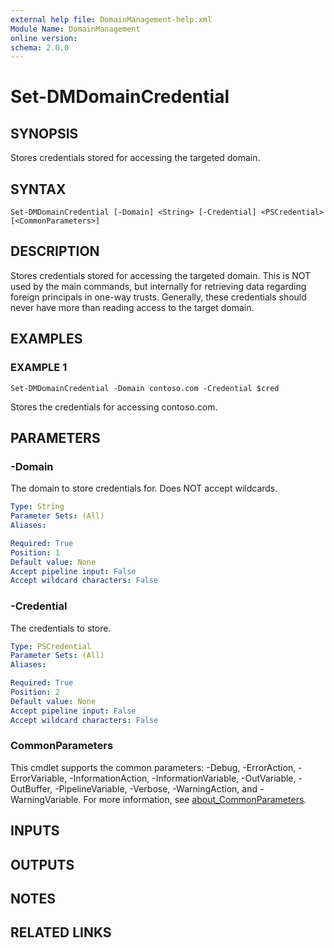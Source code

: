 ```yaml
---
external help file: DomainManagement-help.xml
Module Name: DomainManagement
online version:
schema: 2.0.0
---
```


# Set-DMDomainCredential

## SYNOPSIS
Stores credentials stored for accessing the targeted domain.

## SYNTAX

```
Set-DMDomainCredential [-Domain] <String> [-Credential] <PSCredential> [<CommonParameters>]
```

## DESCRIPTION
Stores credentials stored for accessing the targeted domain.
This is NOT used by the main commands, but internally for retrieving data regarding foreign principals in one-way trusts.
Generally, these credentials should never have more than reading access to the target domain.

## EXAMPLES

### EXAMPLE 1
```
Set-DMDomainCredential -Domain contoso.com -Credential $cred
```

Stores the credentials for accessing contoso.com.

## PARAMETERS

### -Domain
The domain to store credentials for.
Does NOT accept wildcards.

```yaml
Type: String
Parameter Sets: (All)
Aliases:

Required: True
Position: 1
Default value: None
Accept pipeline input: False
Accept wildcard characters: False
```

### -Credential
The credentials to store.

```yaml
Type: PSCredential
Parameter Sets: (All)
Aliases:

Required: True
Position: 2
Default value: None
Accept pipeline input: False
Accept wildcard characters: False
```

### CommonParameters
This cmdlet supports the common parameters: -Debug, -ErrorAction, -ErrorVariable, -InformationAction, -InformationVariable, -OutVariable, -OutBuffer, -PipelineVariable, -Verbose, -WarningAction, and -WarningVariable. For more information, see [about_CommonParameters](http://go.microsoft.com/fwlink/?LinkID=113216).

## INPUTS

## OUTPUTS

## NOTES

## RELATED LINKS
